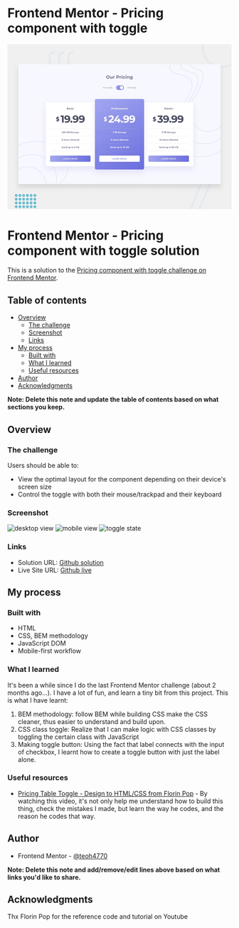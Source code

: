 # Frontend Mentor - Pricing component with toggle

![Design preview for the Pricing component with toggle coding challenge](./design/desktop-preview.jpg)

# Frontend Mentor - Pricing component with toggle solution

This is a solution to the [Pricing component with toggle challenge on Frontend Mentor](https://www.frontendmentor.io/challenges/pricing-component-with-toggle-8vPwRMIC). 

## Table of contents

- [Overview](#overview)
  - [The challenge](#the-challenge)
  - [Screenshot](#screenshot)
  - [Links](#links)
- [My process](#my-process)
  - [Built with](#built-with)
  - [What I learned](#what-i-learned)
  - [Useful resources](#useful-resources)
- [Author](#author)
- [Acknowledgments](#acknowledgments)

**Note: Delete this note and update the table of contents based on what sections you keep.**

## Overview

### The challenge

Users should be able to:

- View the optimal layout for the component depending on their device's screen size
- Control the toggle with both their mouse/trackpad and their keyboard

### Screenshot
![desktop view](https://user-images.githubusercontent.com/98545971/216995666-ae020de7-20bd-49e5-ad8f-70dcaf0e0d51.png)
![mobile view](https://user-images.githubusercontent.com/98545971/216995652-23ca6b76-2d7b-4324-af37-cdd207945b7d.png)
![toggle state](https://user-images.githubusercontent.com/98545971/216995659-6f1c3415-4c21-42ed-9f52-0478af1b1be8.png)

### Links

- Solution URL: [Github solution](https://github.com/teoh4770/pricing-component-with-toggle)
- Live Site URL: [Github live](https://teoh4770.github.io/pricing-component-with-toggle/)

## My process

### Built with

- HTML
- CSS, BEM methodology
- JavaScript DOM
- Mobile-first workflow

### What I learned

It's been a while since I do the last Frontend Mentor challenge (about 2 months ago...). I have a lot of fun, and learn a tiny bit from this project. This is what I have learnt:
1. BEM methodology: follow BEM while building CSS make the CSS cleaner, thus easier to understand and build upon.
2. CSS class toggle: Realize that I can make logic with CSS classes by toggling the certain class with JavaScript
3. Making toggle button: Using the fact that label connects with the input of checkbox, I learnt how to create a toggle button with just the label alone.

### Useful resources

- [Pricing Table Toggle - Design to HTML/CSS from Florin Pop]([https://www.example.com](https://www.youtube.com/live/NBkD-O7f4Bs?feature=share)) - By watching this video, it's not only help me understand how to build this thing, check the mistakes I made, but learn the way he codes, and the reason he codes that way.

## Author
- Frontend Mentor - [@teoh4770]([https://www.frontendmentor.io/profile/teoh4770])

**Note: Delete this note and add/remove/edit lines above based on what links you'd like to share.**

## Acknowledgments

Thx Florin Pop for the reference code and tutorial on Youtube


